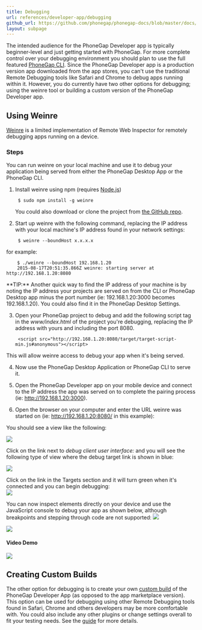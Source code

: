 ```yaml
---
title: Debugging
url: references/developer-app/debugging
github_url: https://github.com/phonegap/phonegap-docs/blob/master/docs/references/developer-app/debugging.html.md
layout: subpage
---
```


The intended audience for the PhoneGap Developer app is typically beginner-level and just getting started with PhoneGap. For 
more complete control over your debugging environment you should plan to use the full featured [PhoneGap CLI](https://www.npmjs.com/package/phonegap).
Since the PhoneGap Developer app is a production version app downloaded from the app stores, you can't use the traditional Remote Debugging
 tools like Safari and Chrome to debug apps running within it. However, you do currently have two other options for debugging; using the weinre 
 tool or building a custom version of the PhoneGap Developer app. 

## Using Weinre
[Weinre](https://www.npmjs.com/package/weinre) is a limited implementation of Remote Web Inspector for remotely debugging apps running on a device. 

### Steps
You can run weinre on your local machine and use it to debug your application being served from either the PhoneGap Desktop App or
the PhoneGap CLI. 

1. Install weinre using npm (requires [Node.js](http://nodejs.org))
    
        $ sudo npm install -g weinre

    You could also download or clone the project from [the GitHub repo](https://github.com/apache/cordova-weinre). 
    
2. Start up weinre with the following command, replacing the IP address with your local machine's IP address found in your network settings: 

        $ weinre --boundHost x.x.x.x
    
  for example:
    
        $ ./weinre --boundHost 192.168.1.20    
        2015-08-17T20:51:35.866Z weinre: starting server at http://192.168.1.20:8080
    
  <div class="alert--tip">**TIP:** Another quick way to find the IP address of your machine is by noting the IP address your projects are served on from 
  the CLI or PhoneGap Desktop app minus the port number (ie: 192.168.1.20:3000 becomes 192.168.1.20). You could also find it in the PhoneGap
  Desktop Settings.</div>
    
3. Open your PhoneGap project to debug and add the following script tag in the *www/index.html* of the project you're debugging, replacing the 
IP address with yours and including the port 8080.
   
        <script src="http://192.168.1.20:8080/target/target-script-min.js#anonymous"></script>
     
 This will allow weinre access to debug your app when it's being served.  
    
4. Now use the PhoneGap Desktop Application or PhoneGap CLI to serve it.
 
5. Open the PhoneGap Developer app on your mobile device and connect to the IP address the app was served on to complete 
the pairing process (ie: http://192.168.1.20:3000). 

6. Open the browser on your computer and enter the URL weinre was started on (ie: http://192.168.1.20:8080/ in this example):

  You should see a view like the following:
    
  ![](/images/weinre-home.png)
    
  Click on the link next to *debug client user interface:* and you will see the following type of view where the debug target link is shown in blue:
    
  ![](/images/weinre-target.png)
    
  Click on the link in the Targets section and it will turn green when it's connected and you can begin debugging:  
  ![](/images/weinre-connected.png)
  
  You can now inspect elements directly on your device and use the JavaScript console to debug your app as shown below, although breakpoints and stepping
  through code are not supported:
  ![](/images/weinre-demo.png)      
  
  <img class="mobile-image" src="/images/weinre-inspect.png"/>
     
 #### Video Demo
 ![](/images/win-custom-build.gif)
         
  
## Creating Custom Builds
The other option for debugging is to create your own [custom build](/references/developer-app/custom-build/ios) of the PhoneGap Developer App 
(as opposed to the app marketplace version). This option can be used for debugging using other Remote Debugging tools found in Safari, Chrome 
and others developers may be more comfortable with. You could also include any other plugins or change settings overall to fit your testing needs. 
See the [guide](/references/developer-app/custom-build/ios) for more details. 
 



